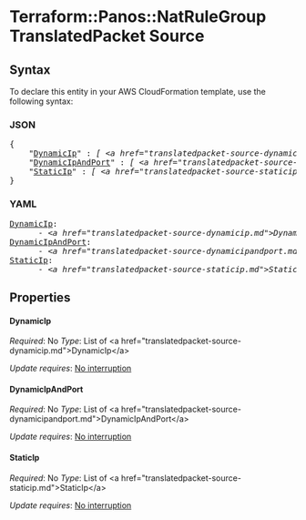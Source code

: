 # Terraform::Panos::NatRuleGroup TranslatedPacket Source

## Syntax

To declare this entity in your AWS CloudFormation template, use the following syntax:

### JSON

<pre>
{
    "<a href="#dynamicip" title="DynamicIp">DynamicIp</a>" : <i>[ &lt;a href=&#34;translatedpacket-source-dynamicip.md&#34;&gt;DynamicIp&lt;/a&gt;, ... ]</i>,
    "<a href="#dynamicipandport" title="DynamicIpAndPort">DynamicIpAndPort</a>" : <i>[ &lt;a href=&#34;translatedpacket-source-dynamicipandport.md&#34;&gt;DynamicIpAndPort&lt;/a&gt;, ... ]</i>,
    "<a href="#staticip" title="StaticIp">StaticIp</a>" : <i>[ &lt;a href=&#34;translatedpacket-source-staticip.md&#34;&gt;StaticIp&lt;/a&gt;, ... ]</i>
}
</pre>

### YAML

<pre>
<a href="#dynamicip" title="DynamicIp">DynamicIp</a>: <i>
      - &lt;a href=&#34;translatedpacket-source-dynamicip.md&#34;&gt;DynamicIp&lt;/a&gt;</i>
<a href="#dynamicipandport" title="DynamicIpAndPort">DynamicIpAndPort</a>: <i>
      - &lt;a href=&#34;translatedpacket-source-dynamicipandport.md&#34;&gt;DynamicIpAndPort&lt;/a&gt;</i>
<a href="#staticip" title="StaticIp">StaticIp</a>: <i>
      - &lt;a href=&#34;translatedpacket-source-staticip.md&#34;&gt;StaticIp&lt;/a&gt;</i>
</pre>

## Properties

#### DynamicIp

_Required_: No
_Type_: List of &lt;a href=&#34;translatedpacket-source-dynamicip.md&#34;&gt;DynamicIp&lt;/a&gt;

_Update requires_: [No interruption](https://docs.aws.amazon.com/AWSCloudFormation/latest/UserGuide/using-cfn-updating-stacks-update-behaviors.html#update-no-interrupt)

#### DynamicIpAndPort

_Required_: No
_Type_: List of &lt;a href=&#34;translatedpacket-source-dynamicipandport.md&#34;&gt;DynamicIpAndPort&lt;/a&gt;

_Update requires_: [No interruption](https://docs.aws.amazon.com/AWSCloudFormation/latest/UserGuide/using-cfn-updating-stacks-update-behaviors.html#update-no-interrupt)

#### StaticIp

_Required_: No
_Type_: List of &lt;a href=&#34;translatedpacket-source-staticip.md&#34;&gt;StaticIp&lt;/a&gt;

_Update requires_: [No interruption](https://docs.aws.amazon.com/AWSCloudFormation/latest/UserGuide/using-cfn-updating-stacks-update-behaviors.html#update-no-interrupt)

